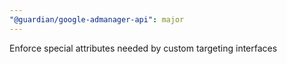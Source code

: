 ```yaml
---
"@guardian/google-admanager-api": major
---
```


Enforce special attributes needed by custom targeting interfaces
